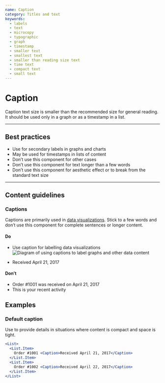 ```yaml
---
name: Caption
category: Titles and text
keywords:
  - labels
  - text
  - microcopy
  - typographic
  - graph
  - timestamp
  - smaller text
  - smallest text
  - smaller than reading size text
  - time text
  - compact text
  - small text
---
```


# Caption

Caption text size is smaller than the recommended size for general reading. It should be used only in a graph or as a timestamp in a list.

---

## Best practices

* Use for secondary labels in graphs and charts
* May be used for timestamps in lists of content
* Don’t use this component for other cases
* Don’t use this component for text longer than a few words
* Don’t use this component for aesthetic effect or to break from the standard text size

---

## Content guidelines

### Captions

Captions are primarily used in [data visualizations](/visuals/data-visualizations). Stick to a few words and don’t use this component for complete sentences or longer content.

<!-- usagelist -->

#### Do

* Use caption for labelling data visualizations
  ![Diagram of using captions to label graphs and other data content](typography/display-styles/do-use-caption-for-labeling-data-visualizations.png)

* Received April 21, 2017

#### Don’t

* Order #1001 was received on April 21, 2017
* This is your recent activity

<!-- end -->

## Examples

### Default caption

Use to provide details in situations where content is compact and space is tight.

```jsx
<List>
  <List.Item>
    Order #1001 <Caption>Received April 21, 2017</Caption>
  </List.Item>
  <List.Item>
    Order #1002 <Caption>Received April 22, 2017</Caption>
  </List.Item>
</List>
```
